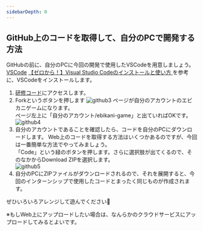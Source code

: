 ```yaml
---
sidebarDepth: 0
---
```

## GitHub上のコードを取得して、自分のPCで開発する方法
GitHubの前に、自分のPCに今回の開発で使用したVSCodeを用意しましょう。   
    [VSCode](https://code.visualstudio.com/)
    [【ゼロから！】Visual Studio Codeのインストールと使い方
](https://eng-entrance.com/texteditor-vscode)を参考に、VSCodeをインストールします。
1. [研修コード](https://github.com/usomaru/ebikani-game)にアクセスします。
2. Forkというボタンを押します
    ![github3](/img/github/github3.png)
    ページが自分のアカウントのエビカニゲームになります。  
    ページ左上に「自分のアカウント/ebikani-game」と出ていればOKです。
    ![github4](/img/github/github4.png)
3. 自分のアカウントであることを確認したら、コードを自分のPCにダウンロードします。
    Web上のコードを取得する方法はいくつかあるのですが、今回は一番簡単な方法でやってみましょう。  
    「Code」という緑のボタンを押します。さらに選択肢が出てくるので、そのなかからDownload ZIPを選択します。  
    ![github5](/img/github/github5.png)
4. 自分のPCにZIPファイルがダウンロードされるので、それを展開すると、今回のインターンシップで使用したコードとまったく同じものが作成されます。

ぜひいろいろアレンジして遊んでください🦐


※もしWeb上にアップロードしたい場合は、なんらかのクラウドサービスにアップロードしてみるとよいです。
    